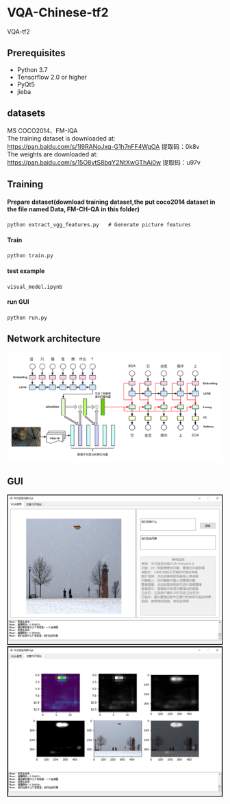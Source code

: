 # VQA-Chinese-tf2
VQA-tf2

## Prerequisites 
- Python 3.7
- Tensorflow 2.0 or higher
- PyQt5
- jieba

## datasets
MS COCO2014、FM-IQA   
The training dataset is downloaded at: https://pan.baidu.com/s/1I9RANoJxq-G1h7nFF4WgOA 提取码：0k8v  
The weights  are downloaded at: https://pan.baidu.com/s/15O8vtS8bqY2NtXwGThAi0w 提取码：u97v

## Training
#### Prepare dataset(download training dataset,the put coco2014 dataset in the file named Data, FM-CH-QA in this folder)
`python extract_vgg_features.py   # Generate picture features` 
#### Train
`python train.py`
#### test example
`visual_model.ipynb`
#### run GUI
`python run.py`

## Network architecture
![VIS-LSTM](results/model.png)
## GUI
![GUI1](results/gui1.png)
![GUI2](results/gui2.png)
